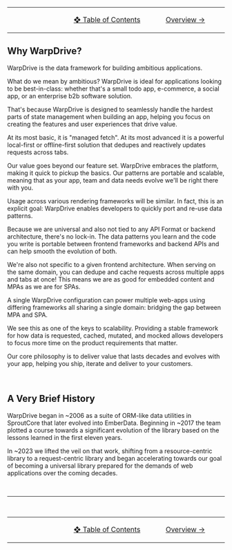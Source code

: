 <table>
  <tr>
    <td align="center" width="300"></td>
   <td align="center" width="300">
   
[❖ Table of Contents](./0-index.md)</td>
   <td align="center" width="300">

[Overview →](./1-overview.md)</td>
  </tr>
</table>

## Why WarpDrive?

WarpDrive is the data framework for building ambitious applications.

What do we mean by ambitious? WarpDrive is ideal for applications looking to
be best-in-class: whether that's a small todo app, e-commerce, a
social app, or an enterprise b2b software solution.

That's because WarpDrive is designed to seamlessly handle the hardest parts
of state management when building an app, helping you focus on creating the
features and user experiences that drive value.

At its most basic, it is "managed fetch". At its most advanced it is a powerful
local-first or offline-first solution that dedupes and reactively updates requests
across tabs.

Our value goes beyond our feature set. WarpDrive embraces the platform, making it
quick to pickup the basics. Our patterns are portable and scalable, meaning that as
your app, team and data needs evolve we'll be right there with you.

Usage across various rendering frameworks will be similar. In fact, this is an
explicit goal: WarpDrive enables developers to quickly port and re-use data
patterns.

Because we are universal and also not tied to any API Format or backend architecture,
there's no lock-in. The data patterns you learn and the code you write is portable
between frontend frameworks and backend APIs and can help smooth the evolution of both.

We're also not specific to a given frontend architecture. When serving on the same
domain, you can dedupe and cache requests across multiple apps and tabs at once!
This means we are as good for embedded content and MPAs as we are for SPAs.

A single WarpDrive configuration can power multiple web-apps using differing
frameworks all sharing a single domain: bridging the gap between MPA and SPA.

We see this as one of the keys to scalability. Providing a stable framework
for how data is requested, cached, mutated, and mocked allows developers to
focus more time on the product requirements that matter.

Our core philosophy is to deliver value that lasts decades and evolves with your app,
helping you ship, iterate and deliver to your customers.

<br>

## A Very Brief History

WarpDrive began in ~2006 as a suite of ORM-like data utilities in SproutCore that
later evolved into EmberData. Beginning in ~2017 the team plotted a course towards
a significant evolution of the library based on the lessons learned in the first
eleven years.

In ~2023 we lifted the veil on that work, shifting from a resource-centric library
to a request-centric library and began accelerating towards our goal of becoming
a universal library prepared for the demands of web applications over the coming
decades.

<br>

---

<br>

<table>
  <tr>
    <td align="center" width="300"></td>
   <td align="center" width="300">
   
[❖ Table of Contents](./0-index.md)</td>
   <td align="center" width="300">

[Overview →](./1-overview.md)</td>
  </tr>
</table>
